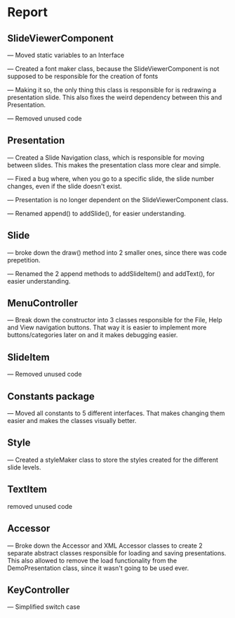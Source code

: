 # Report

## SlideViewerComponent

— Moved static variables to an Interface

— Created a font maker class, because the SlideViewerComponent is not supposed to be responsible for the creation of fonts

— Making it so, the only thing this class is responsible for is redrawing a presentation slide. This also fixes the weird dependency between this and Presentation.

— Removed unused code
## Presentation

— Created a Slide Navigation class, which is responsible for moving between slides. This makes the presentation class more clear and simple.

— Fixed a bug where, when you go to a specific slide, the slide number changes, even if the slide doesn't exist.

— Presentation is no longer dependent on the SlideViewerComponent class.

— Renamed append() to addSlide(), for easier understanding.

## Slide

— broke down the draw() method into 2 smaller ones, since there was code prepetition.

— Renamed the 2 append methods to addSlideItem() and addText(), for easier understanding.

## MenuController

— Break down the constructor into 3 classes responsible for the File, Help and View navigation buttons. That way it is easier to implement more buttons/categories later on and it makes debugging easier.

## SlideItem

— Removed unused code

## Constants package

— Moved all constants to 5 different interfaces. That makes changing them easier and makes the classes visually better.

## Style

— Created a styleMaker class to store the styles created for the different slide levels.

## TextItem

removed unused code

## Accessor

— Broke down the Accessor and XML Accessor classes to create 2 separate abstract classes responsible for loading and saving presentations. This also allowed to remove the load functionality from the DemoPresentation class, since it wasn't going to be used ever.

## KeyController

— Simplified switch case